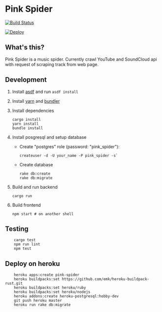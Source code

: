 # Pink Spider

[![Build Status](https://travis-ci.org/kumabook/pink-spider.svg?branch=master)](https://travis-ci.org/kumabook/pink-spider)

[![Deploy](https://www.herokucdn.com/deploy/button.png)](https://heroku.com/deploy)

## What's this?

Pink Spider is a music spider. Currently crawl YouTube and SoundCloud api
with request of scraping track from web page.


## Development

1. Install [asdf][] and run `asdf install`
2. Install [yarn][] and [bundler][]
3. Install dependencies

    ```shell
    cargo install
    yarn install
    bundle install
    ```

4. Install posgresql and setup database

    - Create "postgres" role (password: "pink_spider"):

        ```shell
        createuser -d -U your_name -P pink_spider -s`
        ```

    - Create database

        ```shell
        rake db:create
        rake db:migrate
        ```

5. Build and run backend

    ```shell
    cargo run
    ```

6. Build frontend

    ```shell
    npm start # on another shell
    ```

## Testing

```shell
    cargo test
    npm run lint
    npm test
```

## Deploy on heroku

```shell
    heroku apps:create pink-spider
    heroku buildpacks:set https://github.com/emk/heroku-buildpack-rust.git
    heroku buildpacks:set heroku/ruby
    heroku buildpacks:set heroku/nodejs
    heroku addons:create heroku-postgresql:hobby-dev
    git push heroku master
    heroku run rake db:migrate
```

[asdf]:    https://github.com/asdf-vm/asdf
[yarn]:    https://yarnpkg.com/
[bundler]: http://bundler.io/
